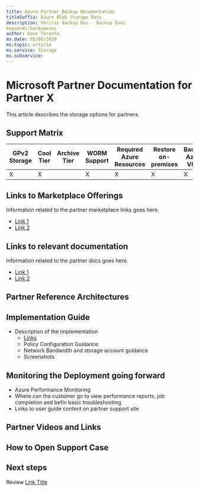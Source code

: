 ```yaml
---
title: Azure Partner Backup Documentation
titleSuffix: Azure Blob Storage Docs
description: Veritas Backup Doc - Backup Exec
keywords:backupexec
author: Dave Toronto
ms.date: 05/06/2020
ms.topic: article
ms.service: Storage
ms.subservice: 
---
```


# Microsoft Partner Documentation for Partner X
This article describes the storage options for partners. 

## Support Matrix

| GPv2<br>Storage | Cool<br>Tier | Archive<br>Tier | WORM<br>Support | Required Azure<br>Resources | Restore<br>on-<br>premises | Backup<br>Azure VM's | Backup<br>Azure Files | Backup<br>Azure Blob |
|--------|--------|--------|--------|--------|--------|--------|--------|--------|
| X | X |   | X | X | X | X | X | X |

## Links to Marketplace Offerings
Information related to the partner marketplace links goes here.

- [Link 1](http://microsoft.com)
- [Link 2](http://microsoft.com)

## Links to relevant documentation
Information related to the partner docs goes here.

- [Link 1](http://microsoft.com)
- [Link 2](http://microsoft.com)

## Partner Reference Architectures

## Implementation Guide
- Description of the implementation
  - [Links](http://microsoft.com)
  - Policy Configuration Guidance
  - Network Bandwidth and storage account guidance
  - Screenshots

## Monitoring the Deployment going forward
- Azure Performance Monitoring
- Where can the customer go to view performance reports, job completion and befin basic troubleshooting
- Links to user guide content on partner support site

## Partner Videos and Links

## How to Open Support Case

## Next steps

Review [Link Title](http://microsoft.com)
